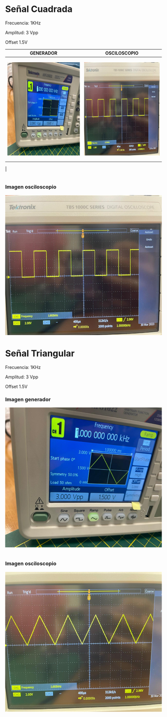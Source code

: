 # Señal Cuadrada
Frecuencia: 1KHz

Amplitud: 3 Vpp

Offset 1.5V

| GENERADOR             | OSCILOSCOPIO                                              |
| ----------------- | ------------------------------------------------------------------ |
| <p align="justify"> <img src="Generador_onda_cuadrada.jpeg" height="300"> | <img src="Osciloscopio_onda_cuadrada.jpeg" height="300">
 |
#

### Imagen osciloscopio
<img src="Osciloscopio_onda_cuadrada.jpeg" height="450">


# Señal Triangular
Frecuencia: 1KHz

Amplitud: 3 Vpp

Offset 1.5V


### Imagen generador

<img src="Generador_onda_triang.jpeg" height="450">

#

### Imagen osciloscopio
<img src="Osciloscopio_onda_triang.jpeg" height="450">
